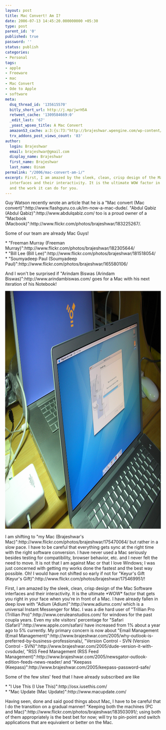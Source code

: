 ```yaml
---
layout: post
title: Mac Convert! Am I?
date: 2006-07-13 14:45:20.000000000 +05:30
type: post
parent_id: '0'
published: true
password: ''
status: publish
categories:
- Personal
tags:
- apple
- Freeware
- mac
- Mac Convert
- Ode to Apple
- software
meta:
  dsq_thread_id: '135615570'
  bitly_short_url: http://j.mp/jwrH5A
  retweet_cache: '1309584669:0'
  _edit_last: '67'
  _yoast_wpseo_title: A Mac Convert
  amazonS3_cache: a:3:{s:73:"http://brajeshwar.wpengine.com/wp-content/uploads/2006/07/macbook-pro.jpg";i:6793;s:70:"http://media.brajeshwar.com/wp-content/uploads/2006/07/macbook-pro.jpg";i:6793;s:71:"https://media.brajeshwar.com/wp-content/uploads/2006/07/macbook-pro.jpg";i:6793;}
  trx_addons_post_views_count: '83'
author:
  login: Brajeshwar
  email: brajeshwar@gmail.com
  display_name: Brajeshwar
  first_name: Brajeshwar
  last_name: Oinam
permalink: "/2006/mac-convert-am-i/"
excerpt: First, I am amazed by the sleek, clean, crisp design of the Mac Software
  interfaces and their interactivity. It is the ultimate WOW factor in design, speed
  and the work it can do for you.
---
```

<p>Guy Watson recently wrote an article that he is a "Mac convert (Mac convert)":http://www.flashguru.co.uk/im-now-a-mac-dude/. "Abdul Qabiz (Abdul Qabiz)":http://www.abdulqabiz.com/ too is a proud owner of a "Macbook (Macbook)":http://www.flickr.com/photos/brajeshwar/183225267/.</p>
<p>Some of our team are already Mac Guys!</p>
<p>* "Freeman Murray (Freeman Murray)":http://www.flickr.com/photos/brajeshwar/182305644/<br />
* "Bill Lee (Bill Lee)":http://www.flickr.com/photos/brajeshwar/181518054/<br />
* "Soumyadeep Paul (Soumyadeep Paul)":http://www.flickr.com/photos/brajeshwar/165580106/</p>
<p>And I won't be surprised if "Arindam Biswas (Arindam Biswas)":http://www.arindambiswas.com/ goes for a Mac with his next iteration of his Notebook!</p>

<p><a href="http://www.flickr.com/photos/brajeshwar/sets/72157600176589151/"><img src="/static/2006/07/macbook-pro.jpg" alt="Macbook Pro Setup" width="1024" height="768" class="alignnone size-full wp-image-6793" /></a></p>
<p>I am shifting to "my Mac (Brajeshwar's Mac)":http://www.flickr.com/photos/brajeshwar/175470064/ but rather in a slow pace. I have to be careful that everything gets sync at the right time with the right software conversion. I have never used a Mac seriously besides testing for compatibility, browser behavior, etc. and I never felt the need to move. It is not that I am against Mac or that I love Windows; I was just concerned with getting my works done the fastest and the best way possible. Oh! I would have not shifted so early if not for "Keyur's Gift (Keyur's Gift)":http://www.flickr.com/photos/brajeshwar/175469951/!</p>
<p>First, I am amazed by the sleek, clean, crisp design of the Mac Software interfaces and their interactivity. It is the ultimate *WOW* factor that gets you right in your face when you're in front of a Mac. I have already fallen in deep love with "Adium (Adium)":http://www.adiumx.com/ which is a universal Instant Messenger for Mac. I was a die hard user of "Trillian Pro (Trillian Pro)":http://www.ceruleanstudios.com/ for windows for the past coupla years. Even my site visitors' percentage for "Safari (Safari)":http://www.apple.com/safari/ have increased from 1% about a year ago to 5% currently. My primary concern is now about "Email Management (Email Management)":http://www.brajeshwar.com/2005/why-outlook-is-preferred-by-business-professionals/, "Version Control - SVN (Version Control - SVN)":http://www.brajeshwar.com/2005/dude-version-it-with-cvsdude/, "RSS Feed Management (RSS Feed Management)":http://www.brajeshwar.com/2005/newsgator-outlook-edition-feeds-news-reader/ and "Keepass (Keepass)":http://www.brajeshwar.com/2005/keepass-password-safe/</p>
<p>Some of the few sites' feed that I have already subscribed are like</p>
<p>* "I Use This (I Use This)":http://osx.iusethis.com/<br />
* "Mac Update (Mac Update)":http://www.macupdate.com/</p>
<p>Having seen, done and said good things about Mac, I have to be careful that I do the transition on a gradual manner! "Keeping both the machines (PC and Mac)":http://www.flickr.com/photos/brajeshwar/183503091/; using both of them appropriately is the best bet for now; will try to pin-point and switch applications that are equivalent or better on the Mac.</p>
